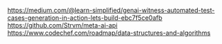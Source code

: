 https://medium.com/@learn-simplified/genai-witness-automated-test-cases-generation-in-action-lets-build-ebc7f5ce0afb
https://github.com/Strvm/meta-ai-api
https://www.codechef.com/roadmap/data-structures-and-algorithms
